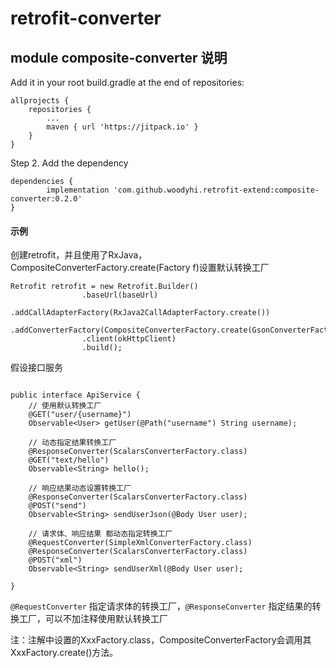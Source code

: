 # retrofit-converter


## module composite-converter 说明

Add it in your root build.gradle at the end of repositories:

```
allprojects {
	repositories {
		...
		maven { url 'https://jitpack.io' }
	}
}
```

Step 2. Add the dependency
```
dependencies {
        implementation 'com.github.woodyhi.retrofit-extend:composite-converter:0.2.0'
}
```


#### 示例
创建retrofit，并且使用了RxJava，CompositeConverterFactory.create(Factory f)设置默认转换工厂
```
Retrofit retrofit = new Retrofit.Builder()
                .baseUrl(baseUrl)
                .addCallAdapterFactory(RxJava2CallAdapterFactory.create())
                .addConverterFactory(CompositeConverterFactory.create(GsonConverterFactory.create()))
                .client(okHttpClient)
                .build();
```

假设接口服务
```

public interface ApiService {
    // 使用默认转换工厂
    @GET("user/{username}")
    Observable<User> getUser(@Path("username") String username);

    // 动态指定结果转换工厂
    @ResponseConverter(ScalarsConverterFactory.class)
    @GET("text/hello")
    Observable<String> hello();

    // 响应结果动态设置转换工厂
    @ResponseConverter(ScalarsConverterFactory.class)
    @POST("send")
    Observable<String> sendUserJson(@Body User user);

    // 请求体、响应结果 都动态指定转换工厂
    @RequestConverter(SimpleXmlConverterFactory.class)
    @ResponseConverter(ScalarsConverterFactory.class)
    @POST("xml")
    Observable<String> sendUserXml(@Body User user);

}
```
`@RequestConverter` 指定请求体的转换工厂，`@ResponseConverter` 指定结果的转换工厂，可以不加注释使用默认转换工厂

注：注解中设置的XxxFactory.class，CompositeConverterFactory会调用其XxxFactory.create()方法。